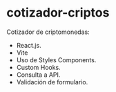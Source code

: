 # cotizador-criptos
 Cotizador de criptomonedas:

- React.js.
- Vite
- Uso de Styles Components.
- Custom Hooks.
- Consulta a API.
- Validación de formulario.

